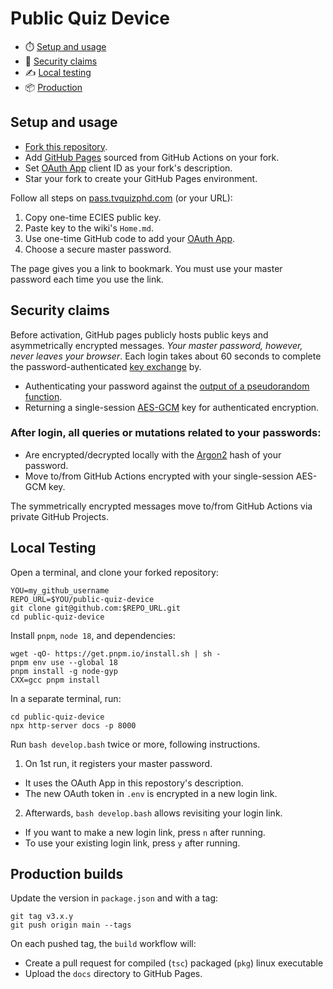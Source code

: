 # Public Quiz Device

- ⏱️ [Setup and usage](#setup-and-usage)
- 🔑 [Security claims](#security-claims)
- ✍️ [Local testing](#local-testing)
- 📦 [Production](production-building)

## Setup and usage

- [Fork this repository][FORK_THIS].
- Add [GitHub Pages](../../settings/pages) sourced from GitHub Actions on your fork.
- Set [OAuth App](https://github.com/settings/developers) client ID as your fork's description.
- Star your fork to create your GitHub Pages environment.

Follow all steps on [pass.tvquizphd.com](https://pass.tvquizphd.com) (or your URL):

1. Copy one-time ECIES public key.
2. Paste key to the wiki's `Home.md`.
3. Use one-time GitHub code to add your [OAuth App](https://github.com/settings/applications).
4. Choose a secure master password.

The page gives you a link to bookmark. You must use your master password each time you use the link.

## Security claims

Before activation, GitHub pages publicly hosts public keys and asymmetrically encrypted messages. *Your master password, however, never leaves your browser*. Each login takes about 60 seconds to complete the password-authenticated [key exchange][PAKE] by.

- Authenticating your password against the [output of a pseudorandom function][OPRF].
- Returning a single-session [AES-GCM][GCM] key for authenticated encryption.

### After login, all queries or mutations related to your passwords:

- Are encrypted/decrypted locally with the [Argon2][Argon2] hash of your password.
- Move to/from GitHub Actions encrypted with your single-session AES-GCM key.

The symmetrically encrypted messages move to/from GitHub Actions via private GitHub Projects.

## Local Testing

Open a terminal, and clone your forked repository:

```properties
YOU=my_github_username
REPO_URL=$YOU/public-quiz-device
git clone git@github.com:$REPO_URL.git
cd public-quiz-device
```

Install `pnpm`, `node 18`, and dependencies:

```properties
wget -qO- https://get.pnpm.io/install.sh | sh -
pnpm env use --global 18
pnpm install -g node-gyp
CXX=gcc pnpm install
```

In a separate terminal, run:

```properties
cd public-quiz-device
npx http-server docs -p 8000
```

Run `bash develop.bash` twice or more, following instructions.

1. On 1st run, it registers your master password.
  - It uses the OAuth App in this repostory's description.
  - The new OAuth token in `.env` is encrypted in a new login link.
2. Afterwards, `bash develop.bash` allows revisiting your login link.
  - If you want to make a new login link, press `n` after running.
  - To use your existing login link, press `y` after running.

## Production builds

Update the version in `package.json` and with a tag:

```properties
git tag v3.x.y
git push origin main --tags
```
On each pushed tag, the `build` workflow will:

- Create a pull request for compiled (`tsc`) packaged (`pkg`) linux executable
- Upload the `docs` directory to GitHub Pages.

[FORK_THIS]: https://github.com/tvquizphd/public-quiz-device/fork
[PAKE]: https://blog.cloudflare.com/opaque-oblivious-passwords/
[OPRF]: https://www.npmjs.com/package/oprf#security-guarantees
[Argon2]: https://github.com/p-h-c/phc-winner-argon2
[GCM]: https://www.aes-gcm.com/
